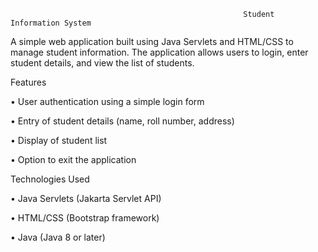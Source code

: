                                                        Student Information System

A simple web application built using Java Servlets and HTML/CSS to manage student information. The application allows users to login, enter student details, and view the list of students.

Features

  •	User authentication using a simple login form
  
  •	Entry of student details (name, roll number, address)
  
  •	Display of student list
  
  •	Option to exit the application
  
  


Technologies Used

  •	Java Servlets (Jakarta Servlet API)
  
  •	HTML/CSS (Bootstrap framework)
  
  •	Java (Java 8 or later)
  
